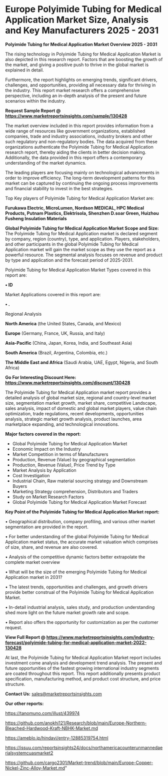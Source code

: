 # Europe Polyimide Tubing for Medical Application Market Size, Analysis and Key Manufacturers 2025 - 2031

<Strong> Polyimide Tubing for Medical Application Market Overview 2025 - 2031</strong>

The rising technology in Polyimide Tubing for Medical Application Market is also depicted in this research report. Factors that are boosting the growth of the market, and giving a positive push to thrive in the global market is explained in detail.

Furthermore, the report highlights on emerging trends, significant drivers, challenges, and opportunities, providing all necessary data for thriving in the industry. This report market research offers a comprehensive perspective, including an in-depth analysis of the present and future scenarios within the industry.

<strong>Request Sample Report @ <a href=https://www.marketreportsinsights.com/sample/130428>https://www.marketreportsinsights.com/sample/130428</a></strong>

The market overview included in this report provides information from a wide range of resources like government organizations, established companies, trade and industry associations, industry brokers and other such regulatory and non-regulatory bodies. The data acquired from these organizations authenticate the Polyimide Tubing for Medical Application research report, thereby aiding the clients in better decision making. Additionally, the data provided in this report offers a contemporary understanding of the market dynamics.

The leading players are focusing mainly on technological advancements in order to improve efficiency. The long-term development patterns for this market can be captured by continuing the ongoing process improvements and financial stability to invest in the best strategies.

Top Key players of Polyimide Tubing for Medical Application Market are:

<strong>Furukawa Electric, MicroLumen, Nordson MEDICAL, HPC Medical Products, Putnam Plastics, Elektrisola, Shenzhen D.soar Green, Huizhou Fusheng Insulation Materials</strong>

<strong><b>Global Polyimide Tubing for Medical Application Market Scope and Size:</b></strong>
The Polyimide Tubing for Medical Application market is declared segment by company, region (country), type, and application. Players, stakeholders, and other participants in the global Polyimide Tubing for Medical Application market will gain the market scope as they use the report as a powerful resource. The segmental analysis focuses on revenue and product by type and application and the forecast period of 2025-2031.

Polyimide Tubing for Medical Application Market Types covered in this report are:

<strong>• ID</strong>

Market Applications covered in this report are:

<strong>• .</strong> 

Regional Analysis

<strong>North America</strong> (the United States, Canada, and Mexico)

<strong>Europe</strong> (Germany, France, UK, Russia, and Italy)

<strong>Asia-Pacific</strong> (China, Japan, Korea, India, and Southeast Asia)

<strong>South America</strong> (Brazil, Argentina, Colombia, etc.)

<strong>The Middle East and Africa</strong> (Saudi Arabia, UAE, Egypt, Nigeria, and South Africa)

<strong>Go For Interesting Discount Here: <a href=https://www.marketreportsinsights.com/discount/130428>https://www.marketreportsinsights.com/discount/130428</a></strong>

The Polyimide Tubing for Medical Application market report provides a detailed analysis of global market size, regional and country-level market size, segmentation market growth, market share, competitive Landscape, sales analysis, impact of domestic and global market players, value chain optimization, trade regulations, recent developments, opportunities analysis, strategic market growth analysis, product launches, area marketplace expanding, and technological innovations.

<strong><b>Major factors covered in the report:</b></strong>
<ul>
  <li>Global Polyimide Tubing for Medical Application Market </li>
  <li>Economic Impact on the Industry</li>
  <li>Market Competition in terms of Manufacturers</li>
  <li>Production, Revenue (Value) by geographical segmentation</li>
  <li>Production, Revenue (Value), Price Trend by Type</li>
  <li>Market Analysis by Application</li>
  <li>Cost Investigation</li>
  <li>Industrial Chain, Raw material sourcing strategy and Downstream Buyers</li>
  <li>Marketing Strategy comprehension, Distributors and Traders</li>
  <li>Study on Market Research Factors</li>
  <li>Global Polyimide Tubing for Medical Application Market Forecast</li>
</ul>

<strong><b>Key Point of the Polyimide Tubing for Medical Application Market report:</b></strong>

• Geographical distribution, company profiling, and various other market segmentation are provided in the report.

• For better understanding of the global Polyimide Tubing for Medical Application market status, the accurate market valuation which comprises of size, share, and revenue are also covered.

• Analysis of the competitive dynamic factors better extrapolate the complete market overview

• What will be the size of the emerging Polyimide Tubing for Medical Application market in 2031?

• The latest trends, opportunities and challenges, and growth drivers provide better construal of the Polyimide Tubing for Medical Application Market.

• In-detail industrial analysis, sales study, and production understanding shed more light on the future market growth rate and scope.

• Report also offers the opportunity for customization as per the customer request.

<strong><b>View Full Report @ <a href=https://www.marketreportsinsights.com/industry-forecast/polyimide-tubing-for-medical-application-market-2022-130428>https://www.marketreportsinsights.com/industry-forecast/polyimide-tubing-for-medical-application-market-2022-130428</a></b></strong>


At last, the Polyimide Tubing for Medical Application Market report includes investment come analysis and development trend analysis. The present and future opportunities of the fastest growing international industry segments are coated throughout this report. This report additionally presents product specification, manufacturing method, and product cost structure, and price structure.

<strong>Contact Us:</strong>
sales@marketreportsinsights.com

<strong>Our other reports:</strong>

<a href=https://tanomuno.com/illust/439974>https://tanomuno.com/illust/439974</a>

<a href=https://github.com/anokhi121/Research/blob/main/Europe-Northern-Bleached-Hardwood-Kraft-NBHK-Market.md>https://github.com/anokhi121/Research/blob/main/Europe-Northern-Bleached-Hardwood-Kraft-NBHK-Market.md</a>

<a href=https://ameblo.jp/hindavi/entry-12885319754.html>https://ameblo.jp/hindavi/entry-12885319754.html</a>

<a href=https://issuu.com/reportsinsights24/docs/northamericacounterunmannedaerialsystemcuasmarket2>https://issuu.com/reportsinsights24/docs/northamericacounterunmannedaerialsystemcuasmarket2</a>

<a href=https://github.com/cargo2301/Market-trend/blob/main/Europe-Copper-Nickel-Zinc-Alloy-Market.md>https://github.com/cargo2301/Market-trend/blob/main/Europe-Copper-Nickel-Zinc-Alloy-Market.md</a>"
